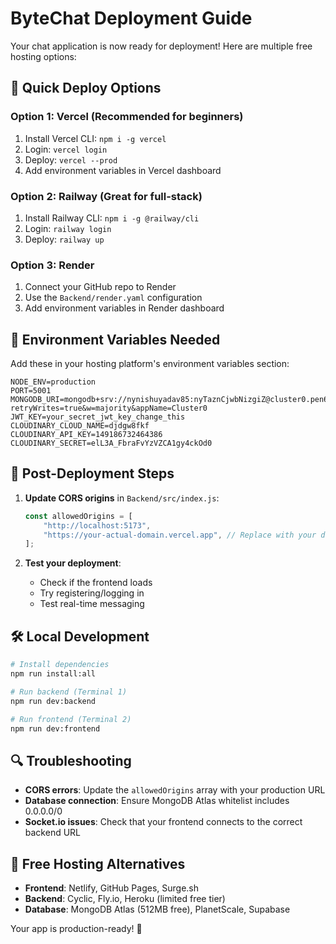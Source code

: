 # ByteChat Deployment Guide

Your chat application is now ready for deployment! Here are multiple free hosting options:

## 🚀 Quick Deploy Options

### Option 1: Vercel (Recommended for beginners)
1. Install Vercel CLI: `npm i -g vercel`
2. Login: `vercel login`
3. Deploy: `vercel --prod`
4. Add environment variables in Vercel dashboard

### Option 2: Railway (Great for full-stack)
1. Install Railway CLI: `npm i -g @railway/cli`
2. Login: `railway login`
3. Deploy: `railway up`

### Option 3: Render
1. Connect your GitHub repo to Render
2. Use the `Backend/render.yaml` configuration
3. Add environment variables in Render dashboard

## 🔧 Environment Variables Needed

Add these in your hosting platform's environment variables section:

```
NODE_ENV=production
PORT=5001
MONGODB_URI=mongodb+srv://nynishuyadav85:nyTaznCjwbNizgiZ@cluster0.pen64.mongodb.net/byte_chat?retryWrites=true&w=majority&appName=Cluster0
JWT_KEY=your_secret_jwt_key_change_this
CLOUDINARY_CLOUD_NAME=djdgw8fkf
CLOUDINARY_API_KEY=149186732464386
CLOUDINARY_SECRET=elL3A_FbraFvYzVZCA1gy4ckOd0
```

## 📝 Post-Deployment Steps

1. **Update CORS origins** in `Backend/src/index.js`:
   ```javascript
   const allowedOrigins = [
       "http://localhost:5173",
       "https://your-actual-domain.vercel.app", // Replace with your domain
   ];
   ```

2. **Test your deployment**:
   - Check if the frontend loads
   - Try registering/logging in
   - Test real-time messaging

## 🛠️ Local Development

```bash
# Install dependencies
npm run install:all

# Run backend (Terminal 1)
npm run dev:backend

# Run frontend (Terminal 2) 
npm run dev:frontend
```

## 🔍 Troubleshooting

- **CORS errors**: Update the `allowedOrigins` array with your production URL
- **Database connection**: Ensure MongoDB Atlas whitelist includes 0.0.0.0/0
- **Socket.io issues**: Check that your frontend connects to the correct backend URL

## 📱 Free Hosting Alternatives

- **Frontend**: Netlify, GitHub Pages, Surge.sh
- **Backend**: Cyclic, Fly.io, Heroku (limited free tier)
- **Database**: MongoDB Atlas (512MB free), PlanetScale, Supabase

Your app is production-ready! 🎉